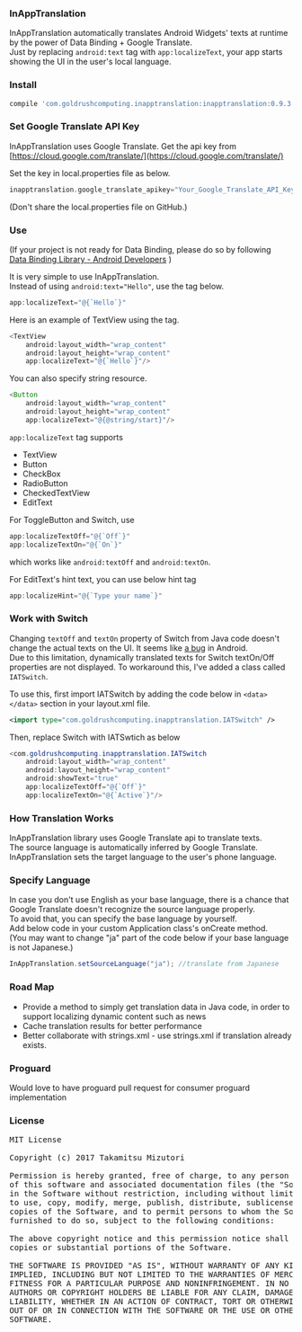 ### InAppTranslation
InAppTranslation automatically translates Android Widgets' texts at runtime by the power of Data Binding + Google Translate.  
Just by replacing `android:text` tag with `app:localizeText`, your app starts showing the UI in the user's local language.

### Install
```groovy
compile 'com.goldrushcomputing.inapptranslation:inapptranslation:0.9.3'
```


### Set Google Translate API Key
InAppTranslation uses Google Translate. Get the api key from [https://cloud.google.com/translate/](https://cloud.google.com/translate/)  

Set the key in local.properties file as below.
```groovy
inapptranslation.google_translate_apikey="Your_Google_Translate_API_Key"
```
(Don't share the local.properties file on GitHub.)

### Use
(If your project is not ready for Data Binding, please do so by following  
[Data Binding Library - Android Developers](https://developer.android.com/topic/libraries/data-binding/index.html)  )

It is very simple to use InAppTranslation. <br>
Instead of using `android:text="Hello"`, use the tag below.
```java
app:localizeText="@{`Hello`}"
```


Here is an example of TextView using the tag.
```java
<TextView
    android:layout_width="wrap_content"
    android:layout_height="wrap_content"
    app:localizeText="@{`Hello`}"/>
```

You can also specify string resource.
```java
<Button
    android:layout_width="wrap_content"
    android:layout_height="wrap_content"
    app:localizeText="@{@string/start}"/>
```
`app:localizeText` tag supports
* TextView
* Button
* CheckBox
* RadioButton
* CheckedTextView
* EditText

For ToggleButton and Switch, use
```java
app:localizeTextOff="@{`Off`}"
app:localizeTextOn="@{`On`}"
```
which works like `android:textOff` and `android:textOn`.

For EditText's hint text, you can use below hint tag
```java
app:localizeHint="@{`Type your name`}"
```

### Work with Switch
Changing `textOff` and `textOn` property of Switch from Java code doesn't change the actual texts on the UI. It seems like [a bug](http://stackoverflow.com/questions/19790440/can-not-change-switch-text-on-off-at-runtime) in Android.  
Due to this limitation, dynamically translated texts for Switch textOn/Off properties are not displayed. To workaround this, I've added a class called `IATSwitch`.  

To use this, first import IATSwitch by adding the code below in `<data></data>` section in your layout.xml file.
```xml
<import type="com.goldrushcomputing.inapptranslation.IATSwitch" />
```
Then, replace Switch with IATSwtich as below
```java
<com.goldrushcomputing.inapptranslation.IATSwitch
    android:layout_width="wrap_content"
    android:layout_height="wrap_content"
    android:showText="true"
    app:localizeTextOff="@{`Off`}"
    app:localizeTextOn="@{`Active`}"/>
```



### How Translation Works
InAppTranslation library uses Google Translate api to translate texts.  
The source language is automatically inferred by Google Translate.  
InAppTranslation sets the target language to the user's phone language.

### Specify Language
In case you don't use English as your base language, there is a chance that Google Translate doesn't recognize the source language properly.  
To avoid that, you can specify the base language by yourself.  
Add below code in your custom Application class's onCreate method.  
(You may want to change "ja" part of the code below if your base language is not Japanese.)
```java
InAppTranslation.setSourceLanguage("ja"); //translate from Japanese
```

### Road Map
* Provide a method to simply get translation data in Java code, in order to support localizing dynamic content such as news
* Cache translation results for better performance
* Better collaborate with strings.xml - use strings.xml if translation already exists.



### Proguard
Would love to have proguard pull request for consumer proguard implementation

### License
<pre>
MIT License

Copyright (c) 2017 Takamitsu Mizutori

Permission is hereby granted, free of charge, to any person obtaining a copy
of this software and associated documentation files (the "Software"), to deal
in the Software without restriction, including without limitation the rights
to use, copy, modify, merge, publish, distribute, sublicense, and/or sell
copies of the Software, and to permit persons to whom the Software is
furnished to do so, subject to the following conditions:

The above copyright notice and this permission notice shall be included in all
copies or substantial portions of the Software.

THE SOFTWARE IS PROVIDED "AS IS", WITHOUT WARRANTY OF ANY KIND, EXPRESS OR
IMPLIED, INCLUDING BUT NOT LIMITED TO THE WARRANTIES OF MERCHANTABILITY,
FITNESS FOR A PARTICULAR PURPOSE AND NONINFRINGEMENT. IN NO EVENT SHALL THE
AUTHORS OR COPYRIGHT HOLDERS BE LIABLE FOR ANY CLAIM, DAMAGES OR OTHER
LIABILITY, WHETHER IN AN ACTION OF CONTRACT, TORT OR OTHERWISE, ARISING FROM,
OUT OF OR IN CONNECTION WITH THE SOFTWARE OR THE USE OR OTHER DEALINGS IN THE
SOFTWARE.
</pre>
